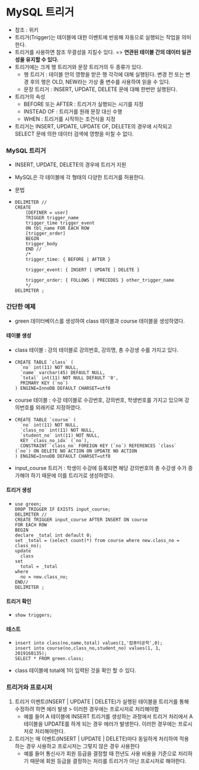 # MySQL 트리거

* 참조 : 위키
* 트리거(Trigger)는 테이블에 대한 이벤트에 반응해 자동으로 실행되는 작업을 의미한다.
* 트리거를 사용하면 참조 무결성을 지킬수 있다. => **연관된 테이블 간의 데이터 일관성을 유지할 수 있다.**
* 트리거에는 크게 행 트리거와 문장 트리거의 두 종류가 있다.
  * 행 트리거 : 테이블 안의 영향을 받은 행 각각에 대해 실행된다. 변경 전 또는 변경 후의 행은 OLD, NEW라는 가상 줄 변수를 사용하여 읽을 수 있다.
  * 문장 트리거 : INSERT, UPDATE, DELETE 문에 대해 한번만 실행된다.
* 트리거의 속성
  * BEFORE 또는 AFTER : 트리거가 실행되는 시기를 지정
  * INSTEAD OF : 트리거를 원래 문장 대신 수행
  * WHEN : 트리거를 시작하는 조건식을 지정
* 트리거는 INSERT, UPDATE, UPDATE OF, DELETE의 경우에 시작되고 SELECT 문에 의한 데이터 검색에 영향을 미칠 수 없다.

### MySQL 트리거

* INSERT, UPDATE, DELETE의 경우에 트리거 지원

* MySQL은 각 테이블에 각 형태의 다양한 트리거를 허용한다. 

* 문법

* ``` mysql
  DELIMITER //
  CREATE
      [DEFINER = user]
      TRIGGER trigger_name
      trigger_time trigger_event
      ON tbl_name FOR EACH ROW
      [trigger_order]
      BEGIN
      trigger_body
      END //
      /*
      trigger_time: { BEFORE | AFTER }
      
      trigger_event: { INSERT | UPDATE | DELETE }
      
      trigger_order: { FOLLOWS | PRECEDES } other_trigger_name
      */
  DELIMITER ;
  
  ```

### 간단한 예제

* green 데이터베이스를 생성하여 class 테이블과 course 테이블을 생성하였다.

#### 테이블 생성

* class 테이블 : 강의 테이블로 강의번호, 강의명, 총 수강생 수를 가지고 있다.

* ```mysql
  CREATE TABLE `class` (
    `no` int(11) NOT NULL,
    `name` varchar(45) DEFAULT NULL,
    `total` int(11) NOT NULL DEFAULT '0',
    PRIMARY KEY (`no`)
  ) ENGINE=InnoDB DEFAULT CHARSET=utf8
  ```

* course 테이블 : 수강 테이블로 수강번호, 강의번호, 학생번호를 가지고 있으며 강의번호를 외래키로 지정하였다.

* ``` mysql
  CREATE TABLE `course` (
    `no` int(11) NOT NULL,
    `class_no` int(11) NOT NULL,
    `student_no` int(11) NOT NULL,
    KEY `class_no_idx` (`no`),
    CONSTRAINT `class_no` FOREIGN KEY (`no`) REFERENCES `class` (`no`) ON DELETE NO ACTION ON UPDATE NO ACTION
  ) ENGINE=InnoDB DEFAULT CHARSET=utf8
  ```

* input_course 트리거 : 학생이 수강에 등록되면 해당 강의번호의 총 수강생 수가 증가해야 하기 때문에 이를 트리거로 생성하였다.

#### 트리거 생성

* ``` mysql
  use green;
  DROP TRIGGER IF EXISTS input_course;
  DELIMITER //
  CREATE TRIGGER input_course AFTER INSERT ON course
  FOR EACH ROW 
  BEGIN
  declare _total int default 0;
  set _total = (select count(*) from course where new.class_no = class_no);
  update 
  	class
  set
  	total = _total
  where
  	no = new.class_no;
  END//
  DELIMITER ;
  
  ```

#### 트리거 확인

* ````mysql
  show triggers;
  ````

#### 테스트

* ```mysql
  insert into class(no,name,total) values(1,'컴퓨터공학',0);
  insert into course(no,class_no,student_no) values(1, 1, 2019160135);
  SELECT * FROM green.class;
  ```

* class 테이블에 total에 1이 입력된 것을 확인 할 수 있다.



### 트리거와 프로시저

1. 트리거 이벤트(INSERT | UPDATE | DELETE)가 실행된 테이블을 트리거를 통해 수정하려 하면 에러 발생 > 이러한 경우에는 프로시저로 처리해야함
   * 예를 들어 A 테이블에 INSERT 트리거를 생성하는 과정에서 트리거 처리에서 A테이블을 UPDATE를 하게 되는 경우 에러가 발생한다. 이러한 경우에는 프로시저로 처리해야한다.
2. 트리거는 매 이벤트(INSERT | UPDATE | DELETE)마다 동일하게 처리하여 적용하는 경우 사용하고 프로시저는 그렇지 않은 경우 사용한다
   * 예를 들어 통신사가 회원 등급을 결정할 때 전년도 사용 비용을 기준으로 처리하기 때문에 회원 등급을 결정하는 처리를 트리거가 아닌 프로시저로 해야한다.

